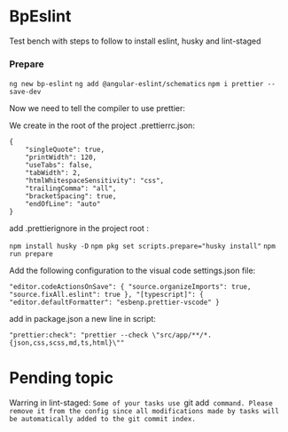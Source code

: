 # BpEslint
Test bench with steps to follow to install eslint, husky and lint-staged

### Prepare

 `ng new bp-eslint`
 `ng add @angular-eslint/schematics`
 `npm i prettier --save-dev`

Now we need to tell the compiler to use prettier:

We create in the root of the project .prettierrc.json:

```
{
    "singleQuote": true,
    "printWidth": 120,
    "useTabs": false,
    "tabWidth": 2,
    "htmlWhitespaceSensitivity": "css",
    "trailingComma": "all",
    "bracketSpacing": true,
    "endOfLine": "auto"
}
``` 


add .prettierignore in the project root :

 `npm install husky -D`
 `npm pkg set scripts.prepare="husky install"`
 `npm run prepare`


Add the following configuration to the visual code settings.json file:

  `"editor.codeActionsOnSave": {
    "source.organizeImports": true,
    "source.fixAll.eslint": true
  },
  "[typescript]": {
    "editor.defaultFormatter": "esbenp.prettier-vscode"
  }`


add in package.json a new line in script:

`"prettier:check": "prettier --check \"src/app/**/*.{json,css,scss,md,ts,html}\""`

# Pending topic

Warring in lint-staged:
 `Some of your tasks use `git add` command. Please remove it from the config since all modifications made by tasks will be automatically added to the git commit index.`